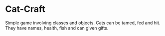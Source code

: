 # Cat-Craft
Simple game involving classes and objects. 
Cats can be tamed, fed and hit. They have names, health, fish and can given gifts.
